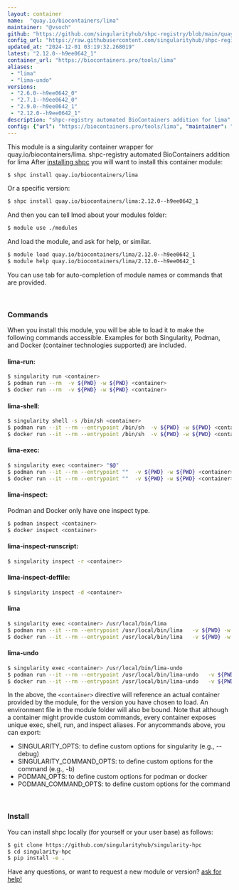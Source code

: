 ```yaml
---
layout: container
name:  "quay.io/biocontainers/lima"
maintainer: "@vsoch"
github: "https://github.com/singularityhub/shpc-registry/blob/main/quay.io/biocontainers/lima/container.yaml"
config_url: "https://raw.githubusercontent.com/singularityhub/shpc-registry/main/quay.io/biocontainers/lima/container.yaml"
updated_at: "2024-12-01 03:19:32.268019"
latest: "2.12.0--h9ee0642_1"
container_url: "https://biocontainers.pro/tools/lima"
aliases:
 - "lima"
 - "lima-undo"
versions:
 - "2.6.0--h9ee0642_0"
 - "2.7.1--h9ee0642_0"
 - "2.9.0--h9ee0642_1"
 - "2.12.0--h9ee0642_1"
description: "shpc-registry automated BioContainers addition for lima"
config: {"url": "https://biocontainers.pro/tools/lima", "maintainer": "@vsoch", "description": "shpc-registry automated BioContainers addition for lima", "latest": {"2.12.0--h9ee0642_1": "sha256:eea7a8030e308c1a057b3b4d8c533ef38c51a57653fb9d0a99afe8d2597924c3"}, "tags": {"2.6.0--h9ee0642_0": "sha256:f7d12565ed2c29ae7e8ae524456b1ae4fd466e1f0ed1ea915cd15da29fea44d7", "2.7.1--h9ee0642_0": "sha256:c1967046d4cc39b122d25d19f50e2fe57181715e594b51d0043ce23a94788d47", "2.9.0--h9ee0642_1": "sha256:fc370ba0a93de228990f3cb026fddd610b80e03884df0bb55809c37866d2c80c", "2.12.0--h9ee0642_1": "sha256:eea7a8030e308c1a057b3b4d8c533ef38c51a57653fb9d0a99afe8d2597924c3"}, "docker": "quay.io/biocontainers/lima", "aliases": {"lima": "/usr/local/bin/lima", "lima-undo": "/usr/local/bin/lima-undo"}}
---
```


This module is a singularity container wrapper for quay.io/biocontainers/lima.
shpc-registry automated BioContainers addition for lima
After [installing shpc](#install) you will want to install this container module:


```bash
$ shpc install quay.io/biocontainers/lima
```

Or a specific version:

```bash
$ shpc install quay.io/biocontainers/lima:2.12.0--h9ee0642_1
```

And then you can tell lmod about your modules folder:

```bash
$ module use ./modules
```

And load the module, and ask for help, or similar.

```bash
$ module load quay.io/biocontainers/lima/2.12.0--h9ee0642_1
$ module help quay.io/biocontainers/lima/2.12.0--h9ee0642_1
```

You can use tab for auto-completion of module names or commands that are provided.

<br>

### Commands

When you install this module, you will be able to load it to make the following commands accessible.
Examples for both Singularity, Podman, and Docker (container technologies supported) are included.

#### lima-run:

```bash
$ singularity run <container>
$ podman run --rm  -v ${PWD} -w ${PWD} <container>
$ docker run --rm  -v ${PWD} -w ${PWD} <container>
```

#### lima-shell:

```bash
$ singularity shell -s /bin/sh <container>
$ podman run --it --rm --entrypoint /bin/sh  -v ${PWD} -w ${PWD} <container>
$ docker run --it --rm --entrypoint /bin/sh  -v ${PWD} -w ${PWD} <container>
```

#### lima-exec:

```bash
$ singularity exec <container> "$@"
$ podman run --it --rm --entrypoint ""  -v ${PWD} -w ${PWD} <container> "$@"
$ docker run --it --rm --entrypoint ""  -v ${PWD} -w ${PWD} <container> "$@"
```

#### lima-inspect:

Podman and Docker only have one inspect type.

```bash
$ podman inspect <container>
$ docker inspect <container>
```

#### lima-inspect-runscript:

```bash
$ singularity inspect -r <container>
```

#### lima-inspect-deffile:

```bash
$ singularity inspect -d <container>
```


#### lima

```bash
$ singularity exec <container> /usr/local/bin/lima
$ podman run --it --rm --entrypoint /usr/local/bin/lima   -v ${PWD} -w ${PWD} <container> -c " $@"
$ docker run --it --rm --entrypoint /usr/local/bin/lima   -v ${PWD} -w ${PWD} <container> -c " $@"
```


#### lima-undo

```bash
$ singularity exec <container> /usr/local/bin/lima-undo
$ podman run --it --rm --entrypoint /usr/local/bin/lima-undo   -v ${PWD} -w ${PWD} <container> -c " $@"
$ docker run --it --rm --entrypoint /usr/local/bin/lima-undo   -v ${PWD} -w ${PWD} <container> -c " $@"
```



In the above, the `<container>` directive will reference an actual container provided
by the module, for the version you have chosen to load. An environment file in the
module folder will also be bound. Note that although a container
might provide custom commands, every container exposes unique exec, shell, run, and
inspect aliases. For anycommands above, you can export:

 - SINGULARITY_OPTS: to define custom options for singularity (e.g., --debug)
 - SINGULARITY_COMMAND_OPTS: to define custom options for the command (e.g., -b)
 - PODMAN_OPTS: to define custom options for podman or docker
 - PODMAN_COMMAND_OPTS: to define custom options for the command

<br>

### Install

You can install shpc locally (for yourself or your user base) as follows:

```bash
$ git clone https://github.com/singularityhub/singularity-hpc
$ cd singularity-hpc
$ pip install -e .
```

Have any questions, or want to request a new module or version? [ask for help!](https://github.com/singularityhub/singularity-hpc/issues)